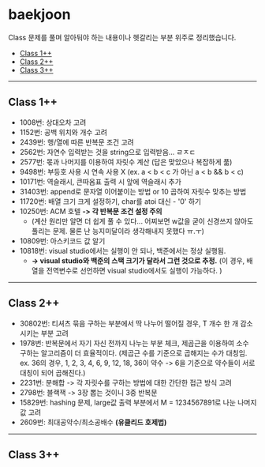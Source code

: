 # baekjoon
Class 문제를 풀며 알아둬야 하는 내용이나 헷갈리는 부분 위주로 정리했습니다. 
- [Class 1++](#Class-1++)
- [Class 2++](#Class-2++)
- [Class 3++](#Class-3++)

---

## Class 1++
- 1008번: 상대오차 고려
- 1152번: 공백 위치와 개수 고려
- 2439번: 행/열에 따른 반복문 조건 고려
- 2562번: 자연수 입력받는 것을 string으로 입력받음... ㄹㅈㄷ
- 2577번: 몫과 나머지를 이용하여 자릿수 계산 (답은 맞았으나 복잡하게 풂)
- 9498번: 부등호 사용 시 연속 사용 X (ex. a < b < c 가 아닌 a < b && b < c)
- 10171번: 역슬래시, 큰따옴표 출력 시 앞에 역슬래시 추가
- 31403번: append로 문자열 이어붙이는 방법 or 10 곱하여 자릿수 맞추는 방법
- 11720번: 배열 크기 크게 설정하기, char를 atoi 대신 - '0' 하기
- 10250번: ACM 호텔 **-> 각 반복문 조건 설정 주의**
    - (계산 원리만 알면 더 쉽게 풀 수 있다... 어찌보면 w값을 굳이 신경쓰지 않아도 풀리는 문제. 물론 난 능지미달이라 생각해내지 못했다 ㅠ.ㅜ)
- 10809번: 아스키코드 값 알기
- 10818번: visual studio에서는 실행이 안 되나, 백준에서는 정상 실행됨. 
    - **-> visual studio와 백준의 스택 크기가 달라서 그런 것으로 추정.** (이 경우, 배열을 전역변수로 선언하면 visual studio에서도 실행이 가능하다. )

---

## Class 2++
- 30802번: 티셔츠 묶음 구하는 부분에서 딱 나누어 떨어질 경우, T 개수 한 개 감소시키는 부분 고려
- 1978번: 반복문에서 자기 자신 전까지 나누는 부분 체크, 제곱근을 이용하여 소수 구하는 알고리즘이 더 효율적이다. (제곱근 수를 기준으로 곱해지는 수가 대칭임. ex. 36의 경우, 1, 2, 3, 4, 6, 9, 12, 18, 36이 약수 -> 6을 기준으로 약수들이 서로 대칭이 되어 곱해진다.)
- 2231번: 분해합 -> 각 자릿수를 구하는 방법에 대한 간단한 접근 방식 고려
- 2798번: 블랙잭 -> 3장 뽑는 것이니 3중 반복문
- 15829번: hashing 문제, large값 출력 부분에서 M = 1234567891로 나눈 나머지 값 고려
- 2609번: 최대공약수/최소공배수 **(유클리드 호제법)**
---

## Class 3++